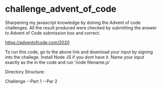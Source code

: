 # challenge_advent_of_code
Sharpening my javascript knowledge by doinng the Advent of code challenges.
All the result produced were checked by submitting the answer to Advent of Code submission box and correct.

https://adventofcode.com/2020

To run this code, go to the above link and download your input by signing into the challege.
Install Node JS if you dont have it.
Name your input exactly as the in the code and run 'node filename.js'

Directory Structure:

Challenge
	--Part 1
	--Par 2
	
